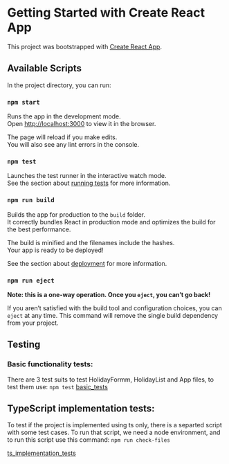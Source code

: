 # Getting Started with Create React App

This project was bootstrapped with [Create React App](https://github.com/facebook/create-react-app).

## Available Scripts

In the project directory, you can run:

### `npm start`

Runs the app in the development mode.\
Open [http://localhost:3000](http://localhost:3000) to view it in the browser.

The page will reload if you make edits.\
You will also see any lint errors in the console.

### `npm test`

Launches the test runner in the interactive watch mode.\
See the section about [running tests](https://facebook.github.io/create-react-app/docs/running-tests) for more information.

### `npm run build`

Builds the app for production to the `build` folder.\
It correctly bundles React in production mode and optimizes the build for the best performance.

The build is minified and the filenames include the hashes.\
Your app is ready to be deployed!

See the section about [deployment](https://facebook.github.io/create-react-app/docs/deployment) for more information.

### `npm run eject`

**Note: this is a one-way operation. Once you `eject`, you can’t go back!**

If you aren’t satisfied with the build tool and configuration choices, you can `eject` at any time. This command will remove the single build dependency from your project.

## Testing

### Basic functionality tests:
There are 3 test suits to test HolidayFormm, HolidayList and App  files, to test them use:
`npm test`
[basic_tests](https://github.com/Apoorv0503/Holiday-tracker-TypeScipt/blob/main/src/Assests/basic_tests.png?raw=true)

## TypeScript implementation tests:
To test if the project is implemented using ts only, there is a separted script with some test cases. To run that script, we need a node environment, and to run this script use this command:
`npm run check-files`

[ts_implementation_tests](https://github.com/Apoorv0503/Holiday-tracker-TypeScipt/blob/main/src/Assests/ts_tests.png?raw=true)
